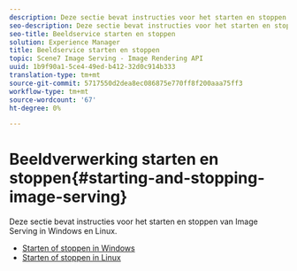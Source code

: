 ```yaml
---
description: Deze sectie bevat instructies voor het starten en stoppen van Image Serving in Windows en Linux.
seo-description: Deze sectie bevat instructies voor het starten en stoppen van Image Serving in Windows en Linux.
seo-title: Beeldservice starten en stoppen
solution: Experience Manager
title: Beeldservice starten en stoppen
topic: Scene7 Image Serving - Image Rendering API
uuid: 1b9f90a1-5ce4-49ed-b412-32d0c914b333
translation-type: tm+mt
source-git-commit: 5717550d2dea8ec086875e770ff8f200aaa75ff3
workflow-type: tm+mt
source-wordcount: '67'
ht-degree: 0%

---
```



# Beeldverwerking starten en stoppen{#starting-and-stopping-image-serving}

Deze sectie bevat instructies voor het starten en stoppen van Image Serving in Windows en Linux.

* [Starten of stoppen in Windows](t-startstop-windows.md)
* [Starten of stoppen in Linux](t-startstop-linux.md)
